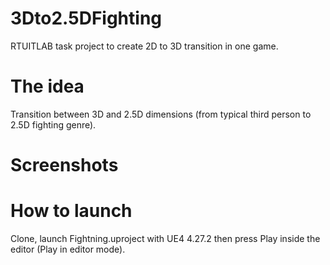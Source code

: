 # 3Dto2.5DFighting
RTUITLAB task project to create 2D to 3D transition in one game. 

# The idea
Transition between 3D and 2.5D dimensions (from typical third person to 2.5D fighting genre).

# Screenshots



# How to launch
Clone, launch Fightning.uproject with UE4 4.27.2 then press Play inside the editor (Play in editor mode). 
